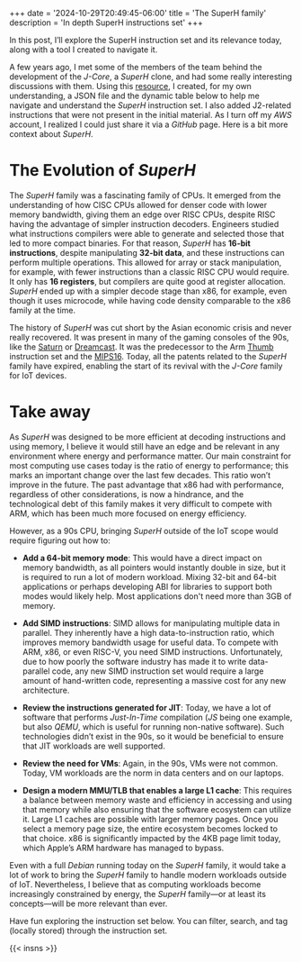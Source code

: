 +++
date = '2024-10-29T20:49:45-06:00'
title = 'The SuperH family'
description = 'In depth SuperH instructions set'
+++

In this post, I’ll explore the SuperH instruction set and its relevance today, along with a tool I created to navigate it.

A few years ago, I met some of the members of the team behind the development of the _J-Core_, a _SuperH_ clone, and had some really interesting discussions with them. Using this [resource](http://www.shared-ptr.com/sh_insns.html), I created, for my own understanding, a JSON file and the dynamic table below to help me navigate and understand the _SuperH_ instruction set. I also added J2-related instructions that were not present in the initial material. As I turn off my _AWS_ account, I realized I could just share it via a _GitHub_ page. Here is a bit more context about _SuperH_.

# The Evolution of _SuperH_

The _SuperH_ family was a fascinating family of CPUs. It emerged from the understanding of how CISC CPUs allowed for denser code with lower memory bandwidth, giving them an edge over RISC CPUs, despite RISC having the advantage of simpler instruction decoders. Engineers studied what instructions compilers were able to generate and selected those that led to more compact binaries. For that reason, _SuperH_ has **16-bit instructions**, despite manipulating **32-bit data**, and these instructions can perform multiple operations. This allowed for array or stack manipulation, for example, with fewer instructions than a classic RISC CPU would require. It only has **16 registers**, but compilers are quite good at register allocation. _SuperH_ ended up with a simpler decode stage than x86, for example, even though it uses microcode, while having code density comparable to the x86 family at the time.

The history of _SuperH_ was cut short by the Asian economic crisis and never really recovered. It was present in many of the gaming consoles of the 90s, like the [Saturn](https://en.wikipedia.org/wiki/Sega_Saturn) or [Dreamcast](https://en.wikipedia.org/wiki/Dreamcast). It was the predecessor to the Arm [Thumb](https://en.wikipedia.org/wiki/ARM_architecture#Thumb) instruction set and the [MIPS16](https://en.wikipedia.org/wiki/MIPS_architecture). Today, all the patents related to the _SuperH_ family have expired, enabling the start of its revival with the _J-Core_ family for IoT devices.

# Take away

As _SuperH_ was designed to be more efficient at decoding instructions and using memory, I believe it would still have an edge and be relevant in any environment where energy and performance matter. Our main constraint for most computing use cases today is the ratio of energy to performance; this marks an important change over the last few decades. This ratio won’t improve in the future. The past advantage that x86 had with performance, regardless of other considerations, is now a hindrance, and the technological debt of this family makes it very difficult to compete with ARM, which has been much more focused on energy efficiency.

However, as a 90s CPU, bringing _SuperH_ outside of the IoT scope would require figuring out how to:

- **Add a 64-bit memory mode**: This would have a direct impact on memory bandwidth, as all pointers would instantly double in size, but it is required to run a lot of modern workload. Mixing 32-bit and 64-bit applications or perhaps developing ABI for libraries to support both modes would likely help. Most applications don't need more than 3GB of memory.

- **Add SIMD instructions**: SIMD allows for manipulating multiple data in parallel. They inherently have a high data-to-instruction ratio, which improves memory bandwidth usage for useful data. To compete with ARM, x86, or even RISC-V, you need SIMD instructions. Unfortunately, due to how poorly the software industry has made it to write data-parallel code, any new SIMD instruction set would require a large amount of hand-written code, representing a massive cost for any new architecture.

- **Review the instructions generated for JIT**: Today, we have a lot of software that performs _Just-In-Time_ compilation (_JS_ being one example, but also _QEMU_, which is useful for running non-native software). Such technologies didn’t exist in the 90s, so it would be beneficial to ensure that JIT workloads are well supported.

- **Review the need for VMs**: Again, in the 90s, VMs were not common. Today, VM workloads are the norm in data centers and on our laptops.

- **Design a modern MMU/TLB that enables a large L1 cache**: This requires a balance between memory waste and efficiency in accessing and using that memory while also ensuring that the software ecosystem can utilize it. Large L1 caches are possible with larger memory pages. Once you select a memory page size, the entire ecosystem becomes locked to that choice. x86 is significantly impacted by the 4KB page limit today, which Apple’s ARM hardware has managed to bypass.

Even with a full _Debian_ running today on the _SuperH_ family, it would take a lot of work to bring the _SuperH_ family to handle modern workloads outside of IoT. Nevertheless, I believe that as computing workloads become increasingly constrained by energy, the _SuperH_ family—or at least its concepts—will be more relevant than ever.

Have fun exploring the instruction set below. You can filter, search, and tag (locally stored) through the instruction set.

{{< insns >}}
